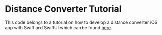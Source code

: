 # Distance Converter Tutorial

This code belongs to a tutorial on how to develop a distance converter iOS app with Swift and SwiftUI which can be found [here](https://dev.to/katharinagopp/how-to-write-a-distance-converter-in-swiftui-2463).

